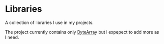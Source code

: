 # Libraries
A collection of libraries I use in my projects.

The project currently contains only [ByteArray](https://github.com/Solybum/Libraries/tree/master/ByteArray) but I expepect to add more as I need.
